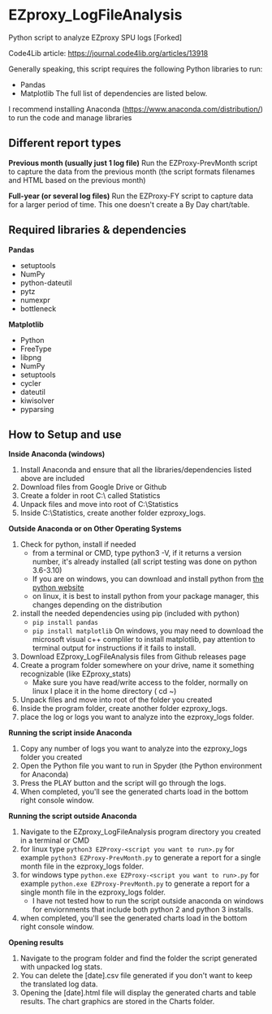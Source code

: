 # EZproxy_LogFileAnalysis
Python script to analyze EZproxy SPU logs [Forked]

Code4Lib article: https://journal.code4lib.org/articles/13918

Generally speaking, this script requires the following Python libraries to run:
- Pandas
- Matplotlib
The full list of dependencies are listed below.

I recommend installing Anaconda (https://www.anaconda.com/distribution/) to run the code and manage libraries

## Different report types
**Previous month (usually just 1 log file)**
Run the EZProxy-PrevMonth script to capture the data from the previous month (the script formats filenames and HTML based on the previous month)

**Full-year (or several log files)**
Run the EZProxy-FY script to capture data for a larger period of time. This one doesn't create a By Day chart/table.

## Required libraries & dependencies
**Pandas**
- setuptools
- NumPy
- python-dateutil
- pytz
- numexpr
- bottleneck

**Matplotlib**
- Python
- FreeType
- libpng
- NumPy
- setuptools
- cycler
- dateutil
- kiwisolver
- pyparsing

## How to Setup and use
**Inside Anaconda (windows)**
1. Install Anaconda and ensure that all the libraries/dependencies listed above are included
2. Download files from Google Drive or Github
3. Create a folder in root C:\ called Statistics
4. Unpack files and move into root of C:\Statistics
5. Inside C:\Statistics, create another folder ezproxy_logs.

**Outside Anaconda or on Other Operating Systems**
1. Check for python, install if needed
	- from a terminal or CMD, type python3 -V, if it returns a version number, it's already installed (all script testing was done on python 3.6-3.10)
	- If you are on windows, you can download and install python from [the python website](https://www.python.org/downloads/)
	- on linux, it is best to install python from your package manager, this changes depending on the distribution
2. install the needed dependencies using pip (included with python)
	- `pip install pandas` 
	- `pip install matplotlib` On windows, you may need to download the microsoft visual c++ compliler to install matplotlib, pay attention to terminal output for instructions if it fails to install.
3. Download EZproxy_LogFileAnalysis files from Github releases page
4. Create a program folder somewhere on your drive, name it something recognizable (like EZproxy_stats)
	- Make sure you have read/write access to the folder, normally on linux I place it in the home directory ( cd ~)
5. Unpack files and move into root of the folder you created
6. Inside the program folder, create another folder ezproxy_logs.
7. place the log or logs you want to analyze into the ezproxy_logs folder.

**Running the script inside Anaconda**
1. Copy any number of logs you want to analyze into the ezproxy_logs folder you created
2. Open the Python file you want to run in Spyder (the Python environment for Anaconda)
3. Press the PLAY button and the script will go through the logs.
4. When completed, you'll see the generated charts load in the bottom right console window.

**Running the script outside Anaconda**
1. Navigate to the EZproxy_LogFileAnalysis program directory you created in a terminal or CMD
2. for linux type `python3 EZProxy-<script you want to run>.py` for example `python3 EZProxy-PrevMonth.py` to generate a report for a single month file in the ezproxy_logs folder.
3. for windows type `python.exe EZProxy-<script you want to run>.py` for example `python.exe EZProxy-PrevMonth.py` to generate a report for a single month file in the ezproxy_logs folder.
	- I have not tested how to run the script outside anaconda on windows for enviornments that include both python 2 and python 3 installs.
4. when completed, you'll see the generated charts load in the bottom right console window.

**Opening results**
1. Navigate to the program folder and find the folder the script generated with unpacked log stats.
2. You can delete the [date].csv file generated if you don't want to keep the translated log data.
3. Opening the [date].html file will display the generated charts and table results. The chart graphics are stored in the Charts folder.